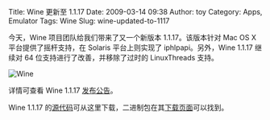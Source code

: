 Title: Wine 更新至 1.1.17
Date: 2009-03-14 09:38
Author: toy
Category: Apps, Emulator
Tags: Wine
Slug: wine-updated-to-1117

今天，Wine 项目团队给我们带来了又一个新版本 1.1.17。该版本针对 Mac OS X
平台提供了摇杆支持，在 Solaris 平台上则实现了 iphlpapi。另外，Wine
1.1.17 继续对 64 位支持进行了改善，并移除了过时的 LinuxThreads 支持。

![Wine](http://i.linuxtoy.org/i/2007/04/winehq.png)

详情可查看 Wine 1.1.17
[发布公告](http://www.winehq.org/announce/1.1.17)。

Wine 1.1.17
的[源代码](http://ibiblio.org/pub/linux/system/emulators/wine/)可从这里下载，二进制包在其[下载页面](http://www.winehq.org/download)可以找到。
